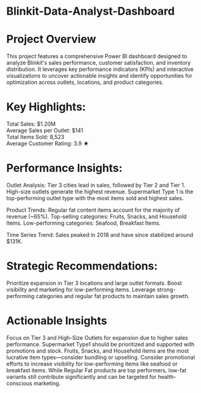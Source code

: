 # Blinkit-Data-Analyst-Dashboard

# Project Overview
This project features a comprehensive Power BI dashboard designed to analyze Blinkit's sales performance, customer satisfaction, and inventory distribution. It leverages key performance indicators (KPIs) and interactive visualizations to uncover actionable insights and identify opportunities for optimization across outlets, locations, and product categories.

# Key Highlights:
Total Sales: $1.20M  
Average Sales per Outlet: $141  
Total Items Sold: 8,523  
Average Customer Rating: 3.9 ★

# Performance Insights:
  Outlet Analysis:
   Tier 3 cities lead in sales, followed by Tier 2 and Tier 1.
   High-size outlets generate the highest revenue.
   Supermarket Type 1 is the top-performing outlet type with the most items sold and highest sales.

  Product Trends:
   Regular fat content items account for the majority of revenue (~65%).
   Top-selling categories: Fruits, Snacks, and Household Items.
   Low-performing categories: Seafood, Breakfast Items.

  Time Series Trend:
  Sales peaked in 2018 and have since stabilized around $131K.

#  Strategic Recommendations:
Prioritize expansion in Tier 3 locations and large outlet formats.
Boost visibility and marketing for low-performing items.
Leverage strong-performing categories and regular fat products to maintain sales growth.

# Actionable Insights
Focus on Tier 3 and High-Size Outlets for expansion due to higher sales performance.
Supermarket Type1 should be prioritized and supported with promotions and stock.
Fruits, Snacks, and Household items are the most lucrative item types—consider bundling or upselling.
Consider promotional efforts to increase visibility for low-performing items like seafood or breakfast items.
While Regular Fat products are top performers, low-fat variants still contribute significantly and can be targeted for health-conscious marketing.
